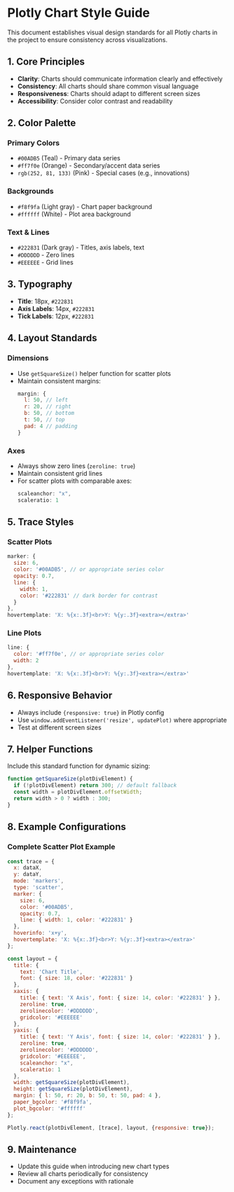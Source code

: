 # Plotly Chart Style Guide

This document establishes visual design standards for all Plotly charts in the project to ensure consistency across visualizations.

## 1. Core Principles

- **Clarity**: Charts should communicate information clearly and effectively
- **Consistency**: All charts should share common visual language
- **Responsiveness**: Charts should adapt to different screen sizes
- **Accessibility**: Consider color contrast and readability

## 2. Color Palette

### Primary Colors
- `#00ADB5` (Teal) - Primary data series
- `#ff7f0e` (Orange) - Secondary/accent data series
- `rgb(252, 81, 133)` (Pink) - Special cases (e.g., innovations)

### Backgrounds
- `#f8f9fa` (Light gray) - Chart paper background
- `#ffffff` (White) - Plot area background

### Text & Lines
- `#222831` (Dark gray) - Titles, axis labels, text
- `#DDDDDD` - Zero lines
- `#EEEEEE` - Grid lines

## 3. Typography

- **Title**: 18px, `#222831`
- **Axis Labels**: 14px, `#222831`
- **Tick Labels**: 12px, `#222831`

## 4. Layout Standards

### Dimensions
- Use `getSquareSize()` helper function for scatter plots
- Maintain consistent margins:
  ```javascript
  margin: { 
    l: 50, // left
    r: 20, // right
    b: 50, // bottom
    t: 50, // top
    pad: 4 // padding
  }
  ```

### Axes
- Always show zero lines (`zeroline: true`)
- Maintain consistent grid lines
- For scatter plots with comparable axes:
  ```javascript
  scaleanchor: "x",
  scaleratio: 1
  ```

## 5. Trace Styles

### Scatter Plots
```javascript
marker: {
  size: 6,
  color: '#00ADB5', // or appropriate series color
  opacity: 0.7,
  line: {
    width: 1,
    color: '#222831' // dark border for contrast
  }
},
hovertemplate: 'X: %{x:.3f}<br>Y: %{y:.3f}<extra></extra>'
```

### Line Plots
```javascript
line: {
  color: '#ff7f0e', // or appropriate series color
  width: 2
},
hovertemplate: 'X: %{x:.3f}<br>Y: %{y:.3f}<extra></extra>'
```

## 6. Responsive Behavior

- Always include `{responsive: true}` in Plotly config
- Use `window.addEventListener('resize', updatePlot)` where appropriate
- Test at different screen sizes

## 7. Helper Functions

Include this standard function for dynamic sizing:

```javascript
function getSquareSize(plotDivElement) {
  if (!plotDivElement) return 300; // default fallback
  const width = plotDivElement.offsetWidth;
  return width > 0 ? width : 300;
}
```

## 8. Example Configurations

### Complete Scatter Plot Example
```javascript
const trace = {
  x: dataX,
  y: dataY,
  mode: 'markers',
  type: 'scatter',
  marker: {
    size: 6,
    color: '#00ADB5',
    opacity: 0.7,
    line: { width: 1, color: '#222831' }
  },
  hoverinfo: 'x+y',
  hovertemplate: 'X: %{x:.3f}<br>Y: %{y:.3f}<extra></extra>'
};

const layout = {
  title: { 
    text: 'Chart Title', 
    font: { size: 18, color: '#222831' } 
  },
  xaxis: {
    title: { text: 'X Axis', font: { size: 14, color: '#222831' } },
    zeroline: true,
    zerolinecolor: '#DDDDDD',
    gridcolor: '#EEEEEE'
  },
  yaxis: {
    title: { text: 'Y Axis', font: { size: 14, color: '#222831' } },
    zeroline: true,
    zerolinecolor: '#DDDDDD',
    gridcolor: '#EEEEEE',
    scaleanchor: "x",
    scaleratio: 1
  },
  width: getSquareSize(plotDivElement),
  height: getSquareSize(plotDivElement),
  margin: { l: 50, r: 20, b: 50, t: 50, pad: 4 },
  paper_bgcolor: '#f8f9fa',
  plot_bgcolor: '#ffffff'
};

Plotly.react(plotDivElement, [trace], layout, {responsive: true});
```

## 9. Maintenance

- Update this guide when introducing new chart types
- Review all charts periodically for consistency
- Document any exceptions with rationale

